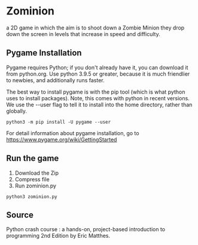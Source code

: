 # Zominion
a 2D game in which the aim is to shoot down a Zombie Minion they drop down the screen in levels that increase in speed and difficulty.

## Pygame Installation
Pygame requires Python; if you don't already have it, you can download it from python.org. Use python 3.9.5 or greater, because it is much friendlier to newbies, and additionally runs faster.

The best way to install pygame is with the pip tool (which is what python uses to install packages). Note, this comes with python in recent versions. We use the --user flag to tell it to install into the home directory, rather than globally.
```
python3 -m pip install -U pygame --user
```
For detail information about pygame installation, go to https://www.pygame.org/wiki/GettingStarted

## Run the game
1. Download the Zip
2. Compress file
3. Run zominion.py
```
python3 zominion.py
```

## Source
Python crash course : a hands-on, project-based introduction to programming 2nd Edition by Eric Matthes.
